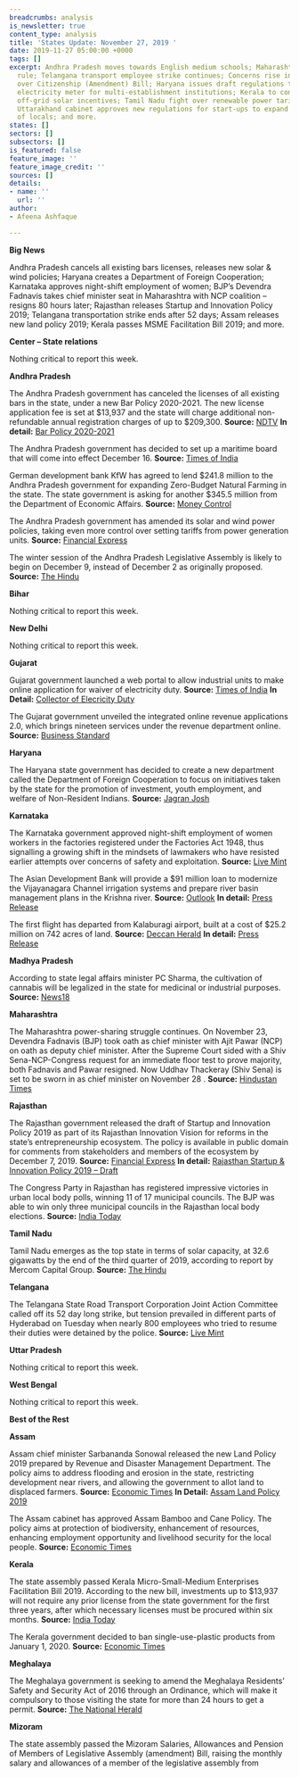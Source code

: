 ```yaml
---
breadcrumbs: analysis
is_newsletter: true
content_type: analysis
title: 'States Update: November 27, 2019 '
date: 2019-11-27 05:00:00 +0000
tags: []
excerpt: Andhra Pradesh moves towards English medium schools; Maharashtra under President’s
  rule; Telangana transport employee strike continues; Concerns rise in northeast
  over Citizenship (Amendment) Bill; Haryana issues draft regulations to allow a single
  electricity meter for multi-establishment institutions; Kerala to continue providing
  off-grid solar incentives; Tamil Nadu fight over renewable power tariffs escalates;
  Uttarakhand cabinet approves new regulations for start-ups to expand employment
  of locals; and more.
states: []
sectors: []
subsectors: []
is_featured: false
feature_image: ''
feature_image_credit: ''
sources: []
details:
- name: ''
  url: ''
author:
- Afeena Ashfaque

---
```

**Big News**

Andhra Pradesh cancels all existing bars licenses, releases new solar & wind policies; Haryana creates a Department of Foreign Cooperation; Karnataka approves night-shift employment of women; BJP’s Devendra Fadnavis takes chief minister seat in Maharashtra with NCP coalition – resigns 80 hours later; Rajasthan releases Startup and Innovation Policy 2019; Telangana transportation strike ends after 52 days; Assam releases new land policy 2019; Kerala passes MSME Facilitation Bill 2019; and more.

**Center – State relations**

Nothing critical to report this week.

**Andhra Pradesh**

The Andhra Pradesh government has canceled the licenses of all existing bars in the state, under a new Bar Policy 2020-2021. The new license application fee is set at $13,937 and the state will charge additional non-refundable annual registration charges of up to $209,300. **Source:** [NDTV](https://www.ndtv.com/andhra-pradesh-news/andhra-pradesh-government-cancels-licenses-of-all-bars-in-state-2137192) **In detail:** [Bar Policy 2020-2021](https://apegazette.cgg.gov.in/gazettes/1574420904669.pdf)

The Andhra Pradesh government has decided to set up a maritime board that will come into effect December 16. **Source:** [Times of India](https://timesofindia.indiatimes.com/city/vijayawada/ap-maritime-board-to-start-functioning-from-december-16/articleshow/72190683.cms)

German development bank KfW has agreed to lend $241.8 million to the Andhra Pradesh government for expanding Zero-Budget Natural Farming in the state. The state government is asking for another $345.5 million from the Department of Economic Affairs. **Source:** [Money Control](https://www.moneycontrol.com/news/business/kfw-to-lend-rs-1735cr-to-andhra-pradesh-for-zero-budget-natural-farming-4660431.html)

The Andhra Pradesh government has amended its solar and wind power policies, taking even more control over setting tariffs from power generation units. **Source:** [Financial Express](https://www.financialexpress.com/economy/andhra-pradesh-tightens-renewable-energy-norms/1768431/)

The winter session of the Andhra Pradesh Legislative Assembly is likely to begin on December 9, instead of December 2 as originally proposed. **Source:** [The Hindu](https://www.thehindu.com/news/national/andhra-pradesh/andhra-pradesh-assembly-session-likely-from-december-9/article30053793.ece)

**Bihar**

Nothing critical to report this week.

**New Delhi**

Nothing critical to report this week.

**Gujarat**

Gujarat government launched a web portal to allow industrial units to make online application for waiver of electricity duty. **Source:** [Times of India](https://timesofindia.indiatimes.com/city/ahmedabad/power-duty-waiver-system-goes-online-in-gujarat/articleshow/72178855.cms) **In Detail:** [Collector of Elecricity Duty](http://ceiced.ncode.in/CED/)

The Gujarat government unveiled the integrated online revenue applications 2.0, which brings nineteen services under the revenue department online. **Source:** [Business Standard](https://www.business-standard.com/article/pti-stories/gujarat-govt-unveils-integrated-online-revenue-services-system-119112201423_1.html)

**Haryana**

The Haryana state government has decided to create a new department called the Department of Foreign Cooperation to focus on initiatives taken by the state for the promotion of investment, youth employment, and welfare of Non-Resident Indians. **Source:** [Jagran Josh](https://www.jagranjosh.com/current-affairs/haryana-to-set-up-new-foreign-cooperation-department-1574141027-1)

**Karnataka**

The Karnataka government approved night-shift employment of women workers in the factories registered under the Factories Act 1948, thus signalling a growing shift in the mindsets of lawmakers who have resisted earlier attempts over concerns of safety and exploitation. **Source:** [Live Mint](https://www.livemint.com/news/world/karnataka-govt-allows-women-to-work-in-night-shift-in-factories-11574266954545.html)

The Asian Development Bank will provide a $91 million loan to modernize the Vijayanagara Channel irrigation systems and prepare river basin management plans in the Krishna river. **Source:** [Outlook](https://www.outlookindia.com/newsscroll/adb-to-provide-usd-91-mn-loan-for-vijayanagara-channel/1665600) **In detail:** [Press Release](https://pib.gov.in/newsite/PrintRelease.aspx?relid=194564)

The first flight has departed from Kalaburagi airport, built at a cost of $25.2 million on 742 acres of land. **Source:** [Deccan Herald](https://www.deccanherald.com/state/kalaburagi/cm-yediyurappa-inaugurates-kalaburagi-airport-778977.html) **In detail:** [Press Release](https://pib.gov.in/newsite/PrintRelease.aspx?relid=194904)

**Madhya Pradesh**

According to state legal affairs minister PC Sharma, the cultivation of cannabis will be legalized in the state for medicinal or industrial purposes. **Source:** [News18](https://www.news18.com/news/buzz/after-uttarakhand-madhya-pradesh-is-now-planning-to-legalize-cannabis-in-the-state-2395801.html)

**Maharashtra**

The Maharashtra power-sharing struggle continues. On November 23, Devendra Fadnavis (BJP) took oath as chief minister with Ajit Pawar (NCP) on oath as deputy chief minister. After the Supreme Court sided with a Shiv Sena-NCP-Congress request for an immediate floor test to prove majority, both Fadnavis and Pawar resigned. Now Uddhav Thackeray (Shiv Sena) is set to be sworn in as chief minister on November 28 . **Source:** [Hindustan Times](https://www.thehindu.com/news/national/other-states/uddhav-thackeray-stakes-claim-to-form-government-in-maharashtra/article30090391.ece)

**Rajasthan**

The Rajasthan government released the draft of Startup and Innovation Policy 2019 as part of its Rajasthan Innovation Vision for reforms in the state’s entrepreneurship ecosystem. The policy is available in public domain for comments from stakeholders and members of the ecosystem by December 7, 2019. **Source:** [Financial Express](https://www.financialexpress.com/industry/sme/rajasthan-government-releases-draft-of-startup-and-innovation-policy-2019/1772647/) **In detail:** [Rajasthan Startup & Innovation Policy 2019 – Draft](https://istart.rajasthan.gov.in/Rajasthan_Startup_&_Innovation_Policy_2019_(DRAFT).pdf)

The Congress Party in Rajasthan has registered impressive victories in urban local body polls, winning 11 of 17 municipal councils. The BJP was able to win only three municipal councils in the Rajasthan local body elections. **Source:** [India Today](https://www.indiatoday.in/india/story/rajasthan-local-urban-body-elections-congress-victory-bjp-ashok-gehlot-1620478-2019-11-19)

**Tamil Nadu**

Tamil Nadu emerges as the top state in terms of solar capacity, at 32.6 gigawatts by the end of the third quarter of 2019, according to report by Mercom Capital Group. **Source:** [The Hindu](https://www.thehindu.com/news/national/tamil-nadu/tamil-nadu-tops-solar-capacity-in-third-quarter-a-report-says/article30038095.ece)

**Telangana**

The Telangana State Road Transport Corporation Joint Action Committee called off its 52 day long strike, but tension prevailed in different parts of Hyderabad on Tuesday when nearly 800 employees who tried to resume their duties were detained by the police. **Source:** [Live Mint](https://www.livemint.com/news/india/tsrtc-employees-taken-into-custody-by-police-during-attempt-to-rejoin-duty-11574771879751.html)

**Uttar Pradesh**

Nothing critical to report this week.

**West Bengal**

Nothing critical to report this week.

**Best of the Rest**

**Assam**

Assam chief minister Sarbananda Sonowal released the new Land Policy 2019 prepared by Revenue and Disaster Management Department. The policy aims to address flooding and erosion in the state, restricting development near rivers, and allowing the government to allot land to displaced farmers. **Source:** [Economic Times](https://economictimes.indiatimes.com/news/politics-and-nation/assam-chief-minister-sarbananda-sonowal-releases-new-land-policy/articleshow/72173055.cms) **In Detail:** [Assam Land Policy 2019](https://landrevenue.assam.gov.in/sites/default/files/swf_utility_folder/departments/revenue_com_oid_6/latest/land_policy_2019_.pdf)

The Assam cabinet has approved Assam Bamboo and Cane Policy. The policy aims at protection of biodiversity, enhancement of resources, enhancing employment opportunity and livelihood security for the local people. **Source:** [Economic Times](https://economictimes.indiatimes.com/news/politics-and-nation/assam-cabinet-approves-assam-bamboo-and-cane-policy/articleshow/72130401.cms)

**Kerala**

The state assembly passed Kerala Micro-Small-Medium Enterprises Facilitation Bill 2019. According to the new bill, investments up to $13,937 will not require any prior license from the state government for the first three years, after which necessary licenses must be procured within six months. **Source:** [India Today](https://www.indiatoday.in/business/story/kerala-to-ease-procedures-for-msmes-can-operate-without-license-for-3-years-1621346-2019-11-21)

The Kerala government decided to ban single-use-plastic products from January 1, 2020. **Source:** [Economic Times](https://economictimes.indiatimes.com/news/politics-and-nation/kerala-govt-bans-single-use-plastic-from-january-one/articleshow/72174112.cms)

**Meghalaya**

The Meghalaya government is seeking to amend the Meghalaya Residents’ Safety and Security Act of 2016 through an Ordinance, which will make it compulsory to those visiting the state for more than 24 hours to get a permit. **Source:** [The National Herald](https://www.nationalheraldindia.com/india/meghalaya-draft-ordinance-awaits-nod-to-make-permits-compulsory-for-visitors)

**Mizoram**

The state assembly passed the Mizoram Salaries, Allowances and Pension of Members of Legislative Assembly (amendment) Bill, raising the monthly salary and allowances of a member of the legislative assembly from
